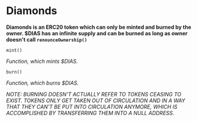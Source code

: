 # Diamonds

**Diamonds is an ERC20 token which can only be minted and burned by the owner. $DIAS has an infinite supply and can be burned as long as owner doesn't call `renounceOwnership()`**

```
mint()
```
*Function, which mints $DIAS.*

```
burn()
```
*Function, which burns $DIAS.*  
  
*NOTE: BURNING DOESN'T ACTUALLY REFER TO TOKENS CEASING TO EXIST. TOKENS ONLY GET TAKEN OUT OF CIRCULATION AND IN A WAY THAT THEY CAN'T BE PUT INTO CIRCULATION ANYMORE, WHICH IS ACCOMPLISHED BY TRANSFERRING THEM INTO A NULL ADDRESS.*
